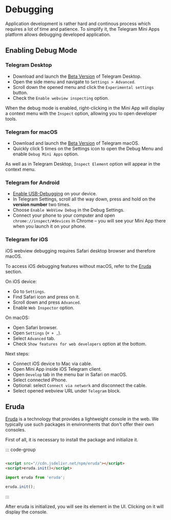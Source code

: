 # Debugging

Application development is rather hard and continous process which requires a lot of time
and patience. To simplify it, the Telegram Mini Apps platform allows debugging developed
application.

## Enabling Debug Mode

### Telegram Desktop

- Download and launch the [Beta Version](https://desktop.telegram.org/changelog#beta-version) of
  Telegram Desktop.
- Open the side menu and navigate to `Settings > Advanced`.
- Scroll down the opened menu and click the `Experimental settings` button.
- Check the `Enable webview inspecting` option.

When the debug mode is enabled, right-clicking in the Mini App will display a context menu with
the `Inspect` option, allowing you to open developer tools.

### Telegram for macOS

- Download and launch the [Beta Version](https://telegram.org/dl/macos/beta) of Telegram macOS.
- Quickly click 5 times on the Settings icon to open the Debug Menu and enable `Debug Mini Apps`
  option.

As well as in Telegram Desktop, `Inspect Element` option will appear in the context menu.

### Telegram for Android

- [Enable USB-Debugging](https://developer.chrome.com/docs/devtools/remote-debugging/) on your
  device.
- In Telegram Settings, scroll all the way down, press and hold on the **version number** two times.
- Choose `Enable WebView Debug` in the Debug Settings.
- Connect your phone to your computer and open `chrome://inspect/#devices` in Chrome – you will see
  your Mini App there when you launch it on your phone.

### Telegram for iOS

iOS webview debugging requires Safari desktop browser and therefore macOS.

To access iOS debugging features without macOS, refer to the [Eruda](#eruda) section.

On iOS device:

- Go to `Settings`.
- Find Safari icon and press on it.
- Scroll down and press `Advanced`.
- Enable `Web Inspector` option.

On macOS:

- Open Safari browser.
- Open `Settings` (`⌘ + ,`).
- Select `Advanced` tab.
- Check `Show features for web developers` option at the bottom.

Next steps:

- Connect iOS device to Mac via cable.
- Open Mini App inside iOS Telegram client.
- Open `Develop` tab in the menu bar in Safari on macOS.
- Select connected iPhone.
- Optional: select `Connect via network` and disconnect the cable.
- Select opened webview URL under `Telegram` block.

## Eruda

[Eruda](https://www.npmjs.com/package/eruda) is a technology that provides a lightweight console in
the web. We typically use such packages in environments that don't offer their own consoles.

First of all, it is necessary to install the package and initialize it.

::: code-group

```html [script tag]

<script src="//cdn.jsdelivr.net/npm/eruda"></script>
<script>eruda.init()</script>
```

```typescript [npm package]
import eruda from 'eruda';

eruda.init();
```

:::

After eruda is initialized, you will see its element in the UI. Clicking on it will display the
console.
